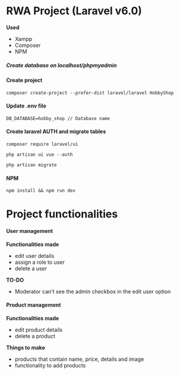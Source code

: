 # RWA Project (Laravel v6.0)

**Used**
- Xampp
- Composer
- NPM

##### Create database on localhost/phpmyadmin

#### Create project
`composer create-project --prefer-dist laravel/laravel HobbyShop`

#### Update .env file
`DB_DATABASE=hobby_shop // Database name`

#### Create laravel AUTH and migrate tables
`composer require laravel/ui`

`php artisan ui vue --auth`

`php artisan migrate`

#### NPM
`npm install && npm run dev`

# Project functionalities

#### User management
**Functionalities made**
- edit user details
- assign a role to user
- delete a user

**TO-DO**
- Moderator can't see the admin checkbox in the edit user option

#### Product management
**Functionalities made**
- edit product details
- delete a product

**Things to make**
- products that contain name, price, details and image
- functionality to add products